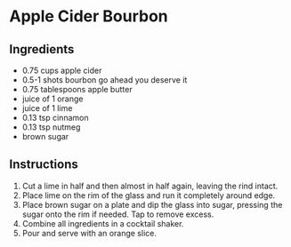 # Apple Cider Bourbon

## Ingredients

- 0.75 cups apple cider
- 0.5-1 shots bourbon go ahead you deserve it
- 0.75 tablespoons apple butter
- juice of 1 orange
- juice of 1 lime
- 0.13 tsp cinnamon
- 0.13 tsp nutmeg
- brown sugar

## Instructions

1. Cut a lime in half and then almost in half again, leaving the rind intact. 
2. Place lime on the rim of the glass and run it completely around edge. 
3. Place brown sugar on a plate and dip the glass into sugar, pressing the sugar onto the rim if needed. Tap to remove excess.
4. Combine all ingredients in a cocktail shaker. 
5. Pour and serve with an orange slice.